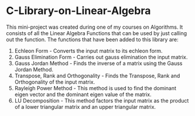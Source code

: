 # C-Library-on-Linear-Algebra

This mini-project was created during one of my courses on Algorithms.
It consists of all the Linear Algebra Functions that can be used by just calling out the function. The functions that have been added to this library are:
  1. Echleon Form - Converts the input matrix to its echleon form.
  2. Gauss Elimination Form - Carries out gauss elimination the input matrix.
  3. Gauss Jordan Method - Finds the inverse of a matrix using the Gauss Jordan Method.
  4. Transpose, Rank and Orthogonality - Finds the Transpose, Rank and Orthogonality of the input matrix.
  5. Rayleigh Power Method - This method is used to find the dominant eigen vector and the dominant eigen value of the matrix.
  6. LU Decomposition - This method factors the input matrix as the product of a lower triangular matrix and an upper triangular matrix.
